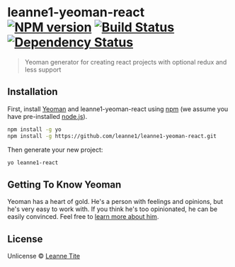 # leanne1-yeoman-react [![NPM version][npm-image]][npm-url] [![Build Status][travis-image]][travis-url] [![Dependency Status][daviddm-image]][daviddm-url]
> Yeoman generator for creating react projects with optional redux and less support

## Installation

First, install [Yeoman](http://yeoman.io) and leanne1-yeoman-react using [npm](https://www.npmjs.com/) (we assume you have pre-installed [node.js](https://nodejs.org/)).

```bash
npm install -g yo
npm install -g https://github.com/leanne1/leanne1-yeoman-react.git
```

Then generate your new project:

```bash
yo leanne1-react
```

## Getting To Know Yeoman

Yeoman has a heart of gold. He&#39;s a person with feelings and opinions, but he&#39;s very easy to work with. If you think he&#39;s too opinionated, he can be easily convinced. Feel free to [learn more about him](http://yeoman.io/).

## License

Unlicense © [Leanne Tite](https://github.com/leanne1/)


[npm-image]: https://badge.fury.io/js/generator-leanne1-react.svg
[npm-url]: https://npmjs.org/package/generator-leanne1-react
[travis-image]: https://travis-ci.org/https://github.com/leanne1//generator-leanne1-react.svg?branch=master
[travis-url]: https://travis-ci.org/https://github.com/leanne1//generator-leanne1-react
[daviddm-image]: https://david-dm.org/https://github.com/leanne1//generator-leanne1-react.svg?theme=shields.io
[daviddm-url]: https://david-dm.org/https://github.com/leanne1//generator-leanne1-react
